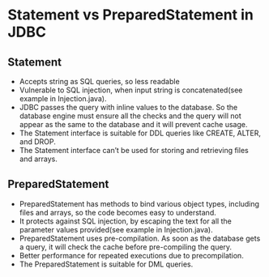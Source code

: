 # Statement vs PreparedStatement in JDBC

## Statement
- Accepts string as SQL queries, so less readable
- Vulnerable to SQL injection, when input string is concatenated(see example in Injection.java).
- JDBC passes the query with inline values to the database. So the database engine must ensure all the checks and the query will not appear as the same to the database and it will prevent cache usage.
- The Statement interface is suitable for DDL queries like CREATE, ALTER, and DROP.
- The Statement interface can’t be used for storing and retrieving files and arrays.

## PreparedStatement
- PreparedStatement has methods to bind various object types, including files and arrays, so the code becomes easy to understand.
- It protects against SQL injection, by escaping the text for all the parameter values provided(see example in Injection.java).
- PreparedStatement uses pre-compilation. As soon as the database gets a query, it will check the cache before pre-compiling the query.
- Better performance for repeated executions due to precompilation. 
- The PreparedStatement is suitable for DML queries.